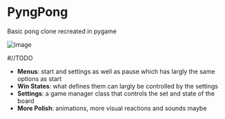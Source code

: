 # PyngPong
Basic pong clone recreated in pygame

![image](https://user-images.githubusercontent.com/60898789/219521230-13d2468f-29f6-460b-9f8b-7edf2f00891a.png)

#//TODO
- **Menus**: start and settings as well as pause which has largly the same options as start
- **Win States**: what defines them can largly be controlled by the settings
- **Settings**: a game manager class that controls the set and state of the board
- **More Polish**: animations, more visual reactions and sounds maybe
